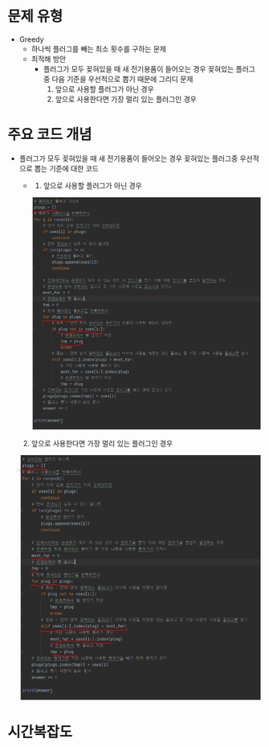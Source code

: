 # 문제 유형
- Greedy
  - 하나씩 플러그를 빼는 최소 횟수를 구하는 문제
  - 최적해 방안
    - 플러그가 모두 꽂혀있을 때 새 전기용품이 들어오는 경우 꽂혀있는 플러그중 다음 기준을 우선적으로 뽑기 때문에 그리디 문제
      1. 앞으로 사용할 플러그가 아닌 경우
      2. 앞으로 사용한다면 가장 멀리 있는 플러그인 경우

# 주요 코드 개념
- 플러그가 모두 꽂혀있을 때 새 전기용품이 들어오는 경우 꽂혀있는 플러그중 우선적으로 뽑는 기준에 대한 코드
  - 1. 앞으로 사용할 플러그가 아닌 경우

    ![img_1.png](멀티탭스케줄링_1.png)

   2. 앞으로 사용한다면 가장 멀리 있는 플러그인 경우

    ![img_2.png](멀티탭스케줄링_2.png)

# 시간복잡도